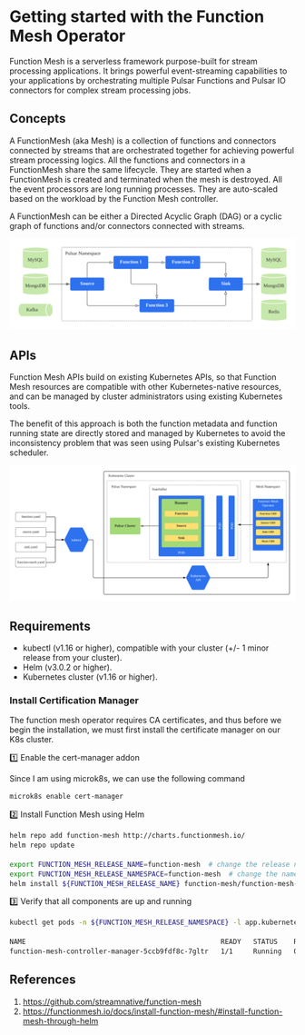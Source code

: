 # Getting started with the Function Mesh Operator

Function Mesh is a serverless framework purpose-built for stream processing applications. It brings powerful 
event-streaming capabilities to your applications by orchestrating multiple Pulsar Functions and Pulsar IO connectors 
for complex stream processing jobs.

## Concepts
A FunctionMesh (aka Mesh) is a collection of functions and connectors connected by streams that are orchestrated 
together for achieving powerful stream processing logics. All the functions and connectors in a FunctionMesh share the 
same lifecycle. They are started when a FunctionMesh is created and terminated when the mesh is destroyed. All the event
processors are long running processes. They are auto-scaled based on the workload by the Function Mesh controller.

A FunctionMesh can be either a Directed Acyclic Graph (DAG) or a cyclic graph of functions and/or connectors connected 
with streams.

![function-mesh-diagram.png](images%2Ffunction-mesh%2Ffunction-mesh-diagram.png)

## APIs
Function Mesh APIs build on existing Kubernetes APIs, so that Function Mesh resources are compatible with other 
Kubernetes-native resources, and can be managed by cluster administrators using existing Kubernetes tools.

The benefit of this approach is both the function metadata and function running state are directly stored and managed by
Kubernetes to avoid the inconsistency problem that was seen using Pulsar's existing Kubernetes scheduler.

![function-mesh-internals.png](images%2Ffunction-mesh%2Ffunction-mesh-internals.png)

Requirements
------------
- kubectl (v1.16 or higher), compatible with your cluster (+/- 1 minor release from your cluster).
- Helm (v3.0.2 or higher).
- Kubernetes cluster (v1.16 or higher).


### Install Certification Manager

The function mesh operator requires CA certificates, and thus before we begin the installation, we must first install
the certificate manager on our K8s cluster.

1️⃣ Enable the cert-manager addon 

Since I am using microk8s, we can use the following command

```bash
microk8s enable cert-manager
```


2️⃣ Install Function Mesh using Helm

```bash
helm repo add function-mesh http://charts.functionmesh.io/
helm repo update

export FUNCTION_MESH_RELEASE_NAME=function-mesh  # change the release name according to your scenario
export FUNCTION_MESH_RELEASE_NAMESPACE=function-mesh  # change the namespace to where you want to install Function Mesh
helm install ${FUNCTION_MESH_RELEASE_NAME} function-mesh/function-mesh-operator -n ${FUNCTION_MESH_RELEASE_NAMESPACE}
```


3️⃣ Verify that all components are up and running

```bash
kubectl get pods -n ${FUNCTION_MESH_RELEASE_NAMESPACE} -l app.kubernetes.io/instance=function-mesh

NAME                                                READY   STATUS    RESTARTS   AGE
function-mesh-controller-manager-5ccb9fdf8c-7gltr   1/1     Running   0          19s
```


References
---
1. https://github.com/streamnative/function-mesh
2. https://functionmesh.io/docs/install-function-mesh/#install-function-mesh-through-helm
